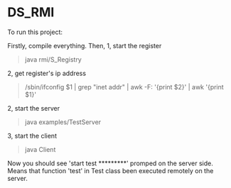 DS_RMI
======

To run this project:

Firstly, compile everything.
Then,
1, start the register
   > java rmi/S_Registry <port of S_Registry>

2, get register's ip address
   > /sbin/ifconfig $1 | grep "inet addr" | awk -F: '{print $2}' | awk '{print $1}'

2, start the server
   > java examples/TestServer <ip of S_Registry> <port of S_Registry> <port of this Server>
   
3, start the client
   > java Client <ip of S_Registry> <port of S_Registry>
  
Now you should see 'start test *********' promped on the server side.
Means that function 'test' in Test class been executed remotely on the server.
